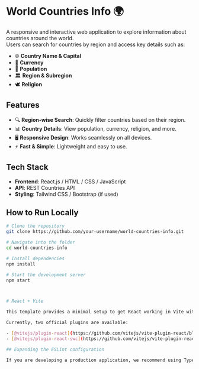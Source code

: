# World Countries Info 🌍

A responsive and interactive web application to explore information about countries around the world.  
Users can search for countries by region and access key details such as:

- 🌐 **Country Name & Capital**  
- 💱 **Currency**  
- 🧍 **Population**  
- 🏛 **Region & Subregion**  
- 🕊 **Religion**  

## Features  
- 🔍 **Region-wise Search**: Quickly filter countries based on their region.  
- 📊 **Country Details**: View population, currency, religion, and more.  
- 🖥 **Responsive Design**: Works seamlessly on all devices.  
- ⚡ **Fast & Simple**: Lightweight and easy to use.  

## Tech Stack  
- **Frontend**: React.js / HTML / CSS / JavaScript  
- **API**: REST Countries API  
- **Styling**: Tailwind CSS / Bootstrap (if used)  

## How to Run Locally  
```bash
# Clone the repository
git clone https://github.com/your-username/world-countries-info.git

# Navigate into the folder
cd world-countries-info

# Install dependencies
npm install

# Start the development server
npm start



# React + Vite

This template provides a minimal setup to get React working in Vite with HMR and some ESLint rules.

Currently, two official plugins are available:

- [@vitejs/plugin-react](https://github.com/vitejs/vite-plugin-react/blob/main/packages/plugin-react) uses [Babel](https://babeljs.io/) for Fast Refresh
- [@vitejs/plugin-react-swc](https://github.com/vitejs/vite-plugin-react/blob/main/packages/plugin-react-swc) uses [SWC](https://swc.rs/) for Fast Refresh

## Expanding the ESLint configuration

If you are developing a production application, we recommend using TypeScript with type-aware lint rules enabled. Check out the [TS template](https://github.com/vitejs/vite/tree/main/packages/create-vite/template-react-ts) for information on how to integrate TypeScript and [`typescript-eslint`](https://typescript-eslint.io) in your project.
